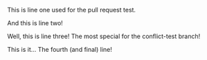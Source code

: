 This is line one used for the pull request test.

And this is line two!

Well, this is line three! The most special for the conflict-test branch!

This is it... The fourth (and final) line!